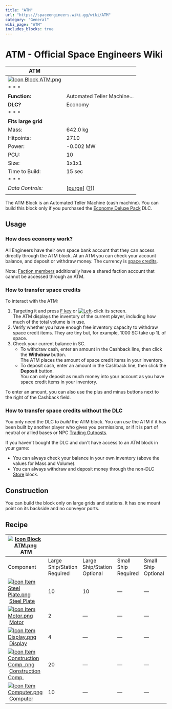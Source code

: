 ```yaml
---
title: "ATM"
url: "https://spaceengineers.wiki.gg/wiki/ATM"
category: "General"
wiki_page: "ATM"
includes_blocks: true
---
```


# ATM - Official Space Engineers Wiki

| ATM |     |
| --- | --- |
| [![Icon Block ATM.png](https://spaceengineers.wiki.gg/images/Icon_Block_ATM.png?6f61fd)](https://spaceengineers.wiki.gg/wiki/File:Icon_Block_ATM.png) |     |
| * * * |     |
| **Function:** | Automated Teller Machine... |
| **DLC?** | Economy |
| * * * |     |
| **Fits large grid** |     |
| Mass: | 642.0 kg |
| Hitpoints: | 2710 |
| Power: | \-0.002 MW |
| PCU: | 10  |
| Size: | 1x1x1 |
| Time to Build: | 15 sec |
| * * * |     |
| _Data Controls:_ | \[[purge](https://spaceengineers.wiki.gg/wiki/ATM?action=purge)\] ([?](https://spaceengineers.wiki.gg/wiki/Template:Info_Block))) |
|     |     |

The ATM Block is an Automated Teller Machine (cash machine). You can build this block only if you purchased the [Economy Deluxe Pack](https://spaceengineers.wiki.gg/wiki/Economy_Deluxe_Pack "Economy Deluxe Pack") DLC.

## Usage

### How does economy work?

All Engineers have their own space bank account that they can access directly through the ATM block. At an ATM you can check your account balance, and deposit or withdraw money. The currency is [space credits](https://spaceengineers.wiki.gg/wiki/Space_credits "Space credits").

Note: [Faction members](https://spaceengineers.wiki.gg/wiki/Factions "Factions") additionally have a shared faction account that cannot be accessed through an ATM.

### How to transfer space credits

To interact with the ATM:

1.  Targeting it and press [F key](https://spaceengineers.wiki.gg/wiki/Key_Bindings "Key Bindings") or [![Left](https://commons.wiki.gg/images/thumb/Keyboard_White_Mouse_Left.png/20px-Keyboard_White_Mouse_Left.png?c1a406)](https://spaceengineers.wiki.gg/wiki/File:Keyboard_White_Mouse_Left.png "Left")\-click its screen.  
    The ATM displays the inventory of the current player, including how much of the total volume is in use.
2.  Verify whether you have enough free inventory capacity to withdraw space credit items. They are tiny but, for example, 1000 SC take up 1L of space.
3.  Check your current balance in SC.
    *   To withdraw cash, enter an amount in the Cashback line, then click the **Withdraw** button.  
        The ATM places the amount of space credit items in your inventory.
    *   To deposit cash, enter an amount in the Cashback line, then click the **Deposit** button.  
        You can only deposit as much money into your account as you have space credit items in your inventory.

To enter an amount, you can also use the plus and minus buttons next to the right of the Cashback field.

### How to transfer space credits without the DLC

You only need the DLC to _build_ the ATM block. You can _use_ the ATM if it has been built by another player who gives you permissions, or if it is part of neutral or allied bases or NPC [Trading Outposts](https://spaceengineers.wiki.gg/wiki/Trading_Outposts "Trading Outposts").

If you haven't bought the DLC and don't have access to an ATM block in your game:

*   You can always check your balance in your own inventory (above the values for Mass and Volume).
*   You can always withdraw and deposit money through the non-DLC [Store](https://spaceengineers.wiki.gg/wiki/Store "Store") block.

## Construction

You can build the block only on large grids and stations. It has one mount point on its backside and no conveyor ports.

## Recipe

| [![Icon Block ATM.png](https://spaceengineers.wiki.gg/images/thumb/Icon_Block_ATM.png/21px-Icon_Block_ATM.png?6f61fd)](https://spaceengineers.wiki.gg/wiki/ATM "ATM") ATM |     |     |     |     |
| --- | --- | --- | --- | --- |
| Component | Large Ship/Station  <br>Required | Large Ship/Station  <br>Optional | Small Ship  <br>Required | Small Ship  <br>Optional |
| [![Icon Item Steel Plate.png](https://spaceengineers.wiki.gg/images/thumb/Icon_Item_Steel_Plate.png/21px-Icon_Item_Steel_Plate.png?437e3a)](https://spaceengineers.wiki.gg/wiki/Steel_Plate "Steel Plate") [Steel Plate](https://spaceengineers.wiki.gg/wiki/Steel_Plate "Steel Plate") | 10  | 10  | —   | —   |
| [![Icon Item Motor.png](https://spaceengineers.wiki.gg/images/thumb/Icon_Item_Motor.png/21px-Icon_Item_Motor.png?4a2f3f)](https://spaceengineers.wiki.gg/wiki/Motor "Motor") [Motor](https://spaceengineers.wiki.gg/wiki/Motor "Motor") | 2   | —   | —   | —   |
| [![Icon Item Display.png](https://spaceengineers.wiki.gg/images/thumb/Icon_Item_Display.png/21px-Icon_Item_Display.png?a444bc)](https://spaceengineers.wiki.gg/wiki/Display "Display") [Display](https://spaceengineers.wiki.gg/wiki/Display "Display") | 4   | —   | —   | —   |
| [![Icon Item Construction Comp..png](https://spaceengineers.wiki.gg/images/thumb/Icon_Item_Construction_Comp..png/21px-Icon_Item_Construction_Comp..png?cdc26f)](https://spaceengineers.wiki.gg/wiki/Construction_Comp. "Construction Comp.") [Construction Comp.](https://spaceengineers.wiki.gg/wiki/Construction_Comp. "Construction Comp.") | 20  | —   | —   | —   |
| [![Icon Item Computer.png](https://spaceengineers.wiki.gg/images/thumb/Icon_Item_Computer.png/21px-Icon_Item_Computer.png?65c1a4)](https://spaceengineers.wiki.gg/wiki/Computer "Computer") [Computer](https://spaceengineers.wiki.gg/wiki/Computer "Computer") | 10  | —   | —   | —   |